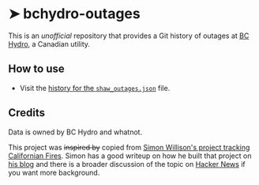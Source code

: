 # ➤ bchydro-outages

This is an *unofficial* repository that provides a Git history of outages at [BC Hydro](https://bchydro.com), a Canadian utility.

## How to use

- Visit the [history for the `shaw_outages.json`](https://github.com/marcolussetti/bchydro-outages/commits/main/bchydro_outages.json) file.

## Credits

Data is owned by BC Hydro and whatnot.

This project was ~~inspired by~~ copied from [Simon Willison's project tracking Californian Fires](https://simonwillison.net/2020/Oct/9/git-scraping/). Simon has a good writeup on how he built that project on [his blog](https://simonwillison.net/2020/Oct/9/git-scraping/) and there is a broader discussion of the topic on [Hacker News](https://news.ycombinator.com/item?id=24732943) if you want more background.
